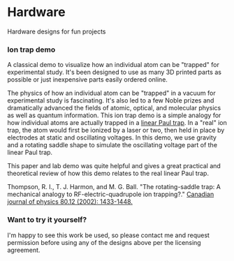 # Hardware
Hardware designs for fun projects


### Ion trap demo
A classical demo to visualize how an individual atom can be "trapped" for experimental study. It's been designed to use as many 3D printed parts as possible or just inexpensive parts easily ordered online.

The physics of how an individual atom can be "trapped" in a vacuum for experimental study is fascinating. It's also led to a few Noble prizes and dramatically advanced the fields of atomic, optical, and molecular physics as well as quantum information. This ion trap demo is a simple analogy for how individual atoms are actually trapped in a [linear Paul trap](https://en.wikipedia.org/wiki/Ion_trap#Linear_Paul_Trap). In a "real" ion trap, the atom would first be ionized by a laser or two, then held in place by electrodes at static and oscillating voltages. In this demo, we use gravity and a rotating saddle shape to simulate the oscillating voltage part of the linear Paul trap.

This paper and lab demo was quite helpful and gives a great practical and theoretical review of how this demo relates to the real linear Paul trap.

Thompson, R. I., T. J. Harmon, and M. G. Ball. "The rotating-saddle trap: A mechanical analogy to RF-electric-quadrupole ion trapping?." [Canadian journal of physics 80.12 (2002): 1433-1448.](https://cdnsciencepub.com/doi/abs/10.1139/p02-110?casa_token=sJ-Zi232CQUAAAAA:210sdULSYhZ5HpAPFgkZdPJdgjSiPTPr_pz2iESDZ3ZgZK2m6Y9824DAcgRlcHARluZ3IUUG2A)


### Want to try it yourself?
I'm happy to see this work be used, so please contact me and request permission before using any of the designs above per the licensing agreement. 
